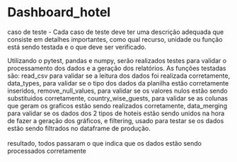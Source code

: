 # Dashboard_hotel

caso de teste - Cada caso de teste deve ter uma descrição adequada que consiste em detalhes importantes, como qual recurso, unidade ou função está sendo testada e o que deve ser verificado. </br>

Utilizando o pytest, pandas e numpy, serão realizados testes para validar o processamento dos dados e a geração dos relatórios. As funções testadas são: read_csv para validar se a leitura dos dados foi realizada corretamente, data_types, para validar se o tipo dos dados da planilha estão corretamente inseridos, remove_null_values, para validar se os valores nulos estão sendo substituidos corretamente, country_wise_guests, para validar se as colunas que geram os graficos estão sendo realizados corretamente, data_merging para validar se os dados dos 2 tipos de hoteis estão sendo unidos na hora de fazer a geração dos gráficos, e filtering, usado para testar se os dados estão sendo filtrados no dataframe de produção.</br>
</br>
resultado, todos passaram o que indica que os dados estão sendo processados corretamente